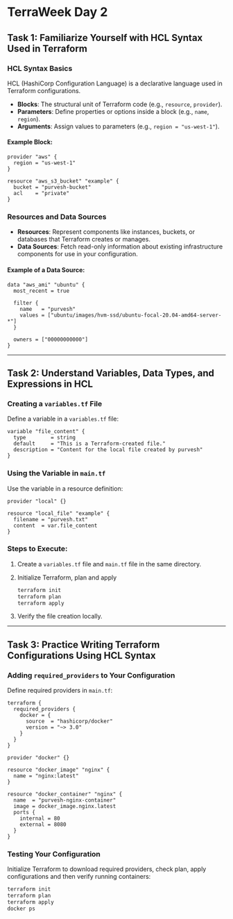 # TerraWeek Day 2

## Task 1: Familiarize Yourself with HCL Syntax Used in Terraform

### HCL Syntax Basics
HCL (HashiCorp Configuration Language) is a declarative language used in Terraform configurations. 

- **Blocks**: The structural unit of Terraform code (e.g., `resource`, `provider`).
- **Parameters**: Define properties or options inside a block (e.g., `name`, `region`).
- **Arguments**: Assign values to parameters (e.g., `region = "us-west-1"`).

#### Example Block:
```hcl
provider "aws" {
  region = "us-west-1"
}

resource "aws_s3_bucket" "example" {
  bucket = "purvesh-bucket"
  acl    = "private"
}
```

### Resources and Data Sources
- **Resources**: Represent components like instances, buckets, or databases that Terraform creates or manages.
- **Data Sources**: Fetch read-only information about existing infrastructure components for use in your configuration.

#### Example of a Data Source:
```hcl
data "aws_ami" "ubuntu" {
  most_recent = true

  filter {
    name   = "purvesh"
    values = ["ubuntu/images/hvm-ssd/ubuntu-focal-20.04-amd64-server-*"]
  }

  owners = ["00000000000"] 
}
```

---

## Task 2: Understand Variables, Data Types, and Expressions in HCL

### Creating a `variables.tf` File
Define a variable in a `variables.tf` file:
```hcl
variable "file_content" {
  type        = string
  default     = "This is a Terraform-created file."
  description = "Content for the local file created by purvesh"
}
```

### Using the Variable in `main.tf`
Use the variable in a resource definition:
```hcl
provider "local" {}

resource "local_file" "example" {
  filename = "purvesh.txt"
  content  = var.file_content
}
```

### Steps to Execute:
1. Create a `variables.tf` file and `main.tf` file in the same directory.
2. Initialize Terraform, plan and apply
   ```bash
   terraform init
   terraform plan
   terraform apply
   ```

3. Verify the file creation locally.

---

## Task 3: Practice Writing Terraform Configurations Using HCL Syntax

### Adding `required_providers` to Your Configuration
Define required providers in `main.tf`:
```hcl
terraform {
  required_providers {
    docker = {
      source  = "hashicorp/docker"
      version = "~> 3.0"
    }
  }
}

provider "docker" {}

resource "docker_image" "nginx" {
  name = "nginx:latest"
}

resource "docker_container" "nginx" {
  name  = "purvesh-nginx-container"
  image = docker_image.nginx.latest
  ports {
    internal = 80
    external = 8080
  }
}
```

### Testing Your Configuration
Initialize Terraform to download required providers, check plan, apply configurations and then verify running containers:
   ```bash
   terraform init
   terraform plan
   terraform apply
   docker ps
   ```
